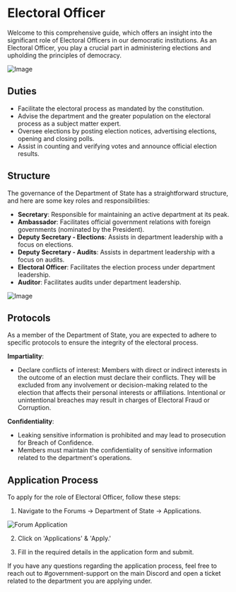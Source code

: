 # Electoral Officer

Welcome to this comprehensive guide, which offers an insight into the significant role of Electoral Officers in our democratic institutions. As an Electoral Officer, you play a crucial part in administering elections and upholding the principles of democracy.

![Image](https://media.discordapp.net/attachments/838356841217916989/1165658730113806388/2022-06-17_00.38.35.png?ex=6547a74a&is=6535324a&hm=aa292b8ccf7c44ded6f058cbe6034676ec06ec0307d913dcb8d7d2385b2114d1&=&width=1266&height=671)

## Duties

- Facilitate the electoral process as mandated by the constitution.
- Advise the department and the greater population on the electoral process as a subject matter expert.
- Oversee elections by posting election notices, advertising elections, opening and closing polls.
- Assist in counting and verifying votes and announce official election results.

## Structure

The governance of the Department of State has a straightforward structure, and here are some key roles and responsibilities:

- **Secretary**: Responsible for maintaining an active department at its peak.
- **Ambassador**: Facilitates official government relations with foreign governments (nominated by the President).
- **Deputy Secretary - Elections**: Assists in department leadership with a focus on elections.
- **Deputy Secretary - Audits**: Assists in department leadership with a focus on audits.
- **Electoral Officer**: Facilitates the election process under department leadership.
- **Auditor**: Facilitates audits under department leadership.

![Image](https://media.discordapp.net/attachments/838356841217916989/1165664194079764590/2022-06-17_00.41.18.png?ex=6547ac60&is=65353760&hm=8299a033ee86e0aa9922d198468116ee4057f681ad708d230d53aee22c600001&=&width=1266&height=671)

## Protocols

As a member of the Department of State, you are expected to adhere to specific protocols to ensure the integrity of the electoral process.

**Impartiality**:

- Declare conflicts of interest: Members with direct or indirect interests in the outcome of an election must declare their conflicts. They will be excluded from any involvement or decision-making related to the election that affects their personal interests or affiliations. Intentional or unintentional breaches may result in charges of Electoral Fraud or Corruption.

**Confidentiality**:

- Leaking sensitive information is prohibited and may lead to prosecution for Breach of Confidence.
- Members must maintain the confidentiality of sensitive information related to the department's operations.

## Application Process

To apply for the role of Electoral Officer, follow these steps:

1. Navigate to the Forums -> Department of State -> Applications.

  ![Forum Application](https://i.imgur.com/X1fE5xe.png)

2. Click on 'Applications' & 'Apply.'

3. Fill in the required details in the application form and submit.

If you have any questions regarding the application process, feel free to reach out to #government-support on the main Discord and open a ticket related to the department you are applying under.

